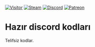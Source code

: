 [![Visitor](https://visitor-badge.laobi.icu/badge?page_id=EnesKeremAYDIN.discord.js-hazir-kodlar)](#)
[![Steam](https://img.shields.io/badge/donate-steam-blue?logo=Steam&style=flat-square)](https://steamcommunity.com/tradeoffer/new/?partner=434566573&token=g789u6Uv)
[![Discord](https://discord.com/api/guilds/817779288296128512/widget.png)](https://discord.gg/fJGtmKbuQB)
[![Patreon](https://img.shields.io/badge/Donate-Patreon-red.svg)](https://discord.gg/fJGtmKbuQB)

# Hazır discord kodları

Telifsiz kodlar.
